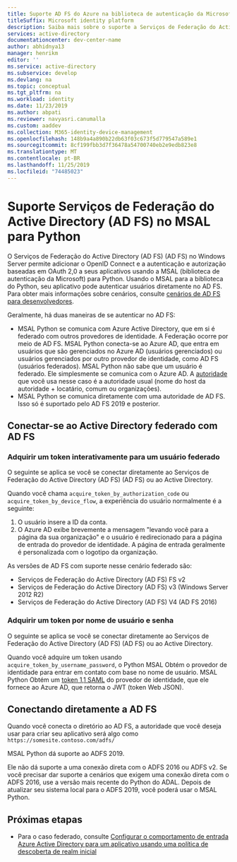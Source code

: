 ```yaml
---
title: Suporte AD FS do Azure na biblioteca de autenticação da Microsoft para Python
titleSuffix: Microsoft identity platform
description: Saiba mais sobre o suporte a Serviços de Federação do Active Directory (AD FS) (AD FS) na biblioteca de autenticação da Microsoft para Python
services: active-directory
documentationcenter: dev-center-name
author: abhidnya13
manager: henrikm
editor: ''
ms.service: active-directory
ms.subservice: develop
ms.devlang: na
ms.topic: conceptual
ms.tgt_pltfrm: na
ms.workload: identity
ms.date: 11/23/2019
ms.author: abpati
ms.reviewer: navyasri.canumalla
ms.custom: aaddev
ms.collection: M365-identity-device-management
ms.openlocfilehash: 148b9a4a890b22db63f03c673f5d779547a589e1
ms.sourcegitcommit: 8cf199fbb3d7f36478a54700740eb2e9edb823e8
ms.translationtype: MT
ms.contentlocale: pt-BR
ms.lasthandoff: 11/25/2019
ms.locfileid: "74485023"
---
```

# <a name="active-directory-federation-services-support-in-msal-for-python"></a>Suporte Serviços de Federação do Active Directory (AD FS) no MSAL para Python

O Serviços de Federação do Active Directory (AD FS) (AD FS) no Windows Server permite adicionar o OpenID Connect e a autenticação e autorização baseadas em OAuth 2,0 a seus aplicativos usando a MSAL (biblioteca de autenticação da Microsoft) para Python. Usando o MSAL para a biblioteca do Python, seu aplicativo pode autenticar usuários diretamente no AD FS. Para obter mais informações sobre cenários, consulte [cenários de AD FS para desenvolvedores](https://docs.microsoft.com/windows-server/identity/ad-fs/overview/ad-fs-scenarios-for-developers).

Geralmente, há duas maneiras de se autenticar no AD FS:

- MSAL Python se comunica com Azure Active Directory, que em si é federado com outros provedores de identidade. A Federação ocorre por meio de AD FS. MSAL Python conecta-se ao Azure AD, que entra em usuários que são gerenciados no Azure AD (usuários gerenciados) ou usuários gerenciados por outro provedor de identidade, como AD FS (usuários federados). MSAL Python não sabe que um usuário é federado. Ele simplesmente se comunica com o Azure AD. A [autoridade](msal-client-application-configuration.md#authority) que você usa nesse caso é a autoridade usual (nome do host da autoridade + locatário, comum ou organizações).
- MSAL Python se comunica diretamente com uma autoridade de AD FS. Isso só é suportado pelo AD FS 2019 e posterior.

## <a name="connect-to-active-directory-federated-with-ad-fs"></a>Conectar-se ao Active Directory federado com AD FS

### <a name="acquire-a-token-interactively-for-a-federated-user"></a>Adquirir um token interativamente para um usuário federado

O seguinte se aplica se você se conectar diretamente ao Serviços de Federação do Active Directory (AD FS) (AD FS) ou ao Active Directory.

Quando você chama `acquire_token_by_authorization_code` ou `acquire_token_by_device_flow`, a experiência do usuário normalmente é a seguinte:

1. O usuário insere a ID da conta.
2. O Azure AD exibe brevemente a mensagem "levando você para a página da sua organização" e o usuário é redirecionado para a página de entrada do provedor de identidade. A página de entrada geralmente é personalizada com o logotipo da organização.

As versões de AD FS com suporte nesse cenário federado são:
- Serviços de Federação do Active Directory (AD FS) FS v2
- Serviços de Federação do Active Directory (AD FS) v3 (Windows Server 2012 R2)
- Serviços de Federação do Active Directory (AD FS) V4 (AD FS 2016)

### <a name="acquire-a-token-via-username-and-password"></a>Adquirir um token por nome de usuário e senha

O seguinte se aplica se você se conectar diretamente ao Serviços de Federação do Active Directory (AD FS) (AD FS) ou ao Active Directory.

Quando você adquire um token usando `acquire_token_by_username_password`, o Python MSAL Obtém o provedor de identidade para entrar em contato com base no nome de usuário. MSAL Python Obtém um [token 1,1 SAML](reference-saml-tokens.md) do provedor de identidade, que ele fornece ao Azure AD, que retorna o JWT (token Web JSON).

## <a name="connecting-directly-to-ad-fs"></a>Conectando diretamente a AD FS

Quando você conecta o diretório ao AD FS, a autoridade que você deseja usar para criar seu aplicativo será algo como `https://somesite.contoso.com/adfs/`

MSAL Python dá suporte ao ADFS 2019.

Ele não dá suporte a uma conexão direta com o ADFS 2016 ou ADFS v2. Se você precisar dar suporte a cenários que exigem uma conexão direta com o ADFS 2016, use a versão mais recente do Python do ADAL. Depois de atualizar seu sistema local para o ADFS 2019, você poderá usar o MSAL Python.

## <a name="next-steps"></a>Próximas etapas

- Para o caso federado, consulte [Configurar o comportamento de entrada Azure Active Directory para um aplicativo usando uma política de descoberta de realm inicial](../manage-apps/configure-authentication-for-federated-users-portal.md)